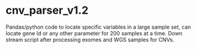 # cnv_parser_v1.2

Pandas/python code to locate specific variables in a large sample set, can locate gene Id or any other parameter for 200 samples at a time. Down stream script after processing exomes and WGS samples for CNVs. 
